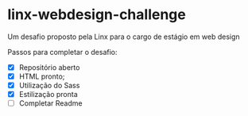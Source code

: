 # linx-webdesign-challenge

Um desafio proposto pela Linx para o cargo de estágio em web design

Passos para completar o desafio:
- [x] Repositório aberto
- [x] HTML pronto;
- [x] Utilização do Sass
- [x] Estilização pronta
- [ ] Completar Readme